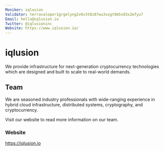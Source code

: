 ```yaml
---
Moniker: iqlusion
Validator: terravaloper1grgelyng2v6v3t8z87wu3sxgt9m5s03x2mfyu7
Email: hello@iqlusion.io
Twitter: @iqlusioninc
Website: https://www.iqlusion.io/
---
```


# iqlusion
We provide infrastructure for next-generation cryptocurrency technologies which are designed and built to scale to real-world demands.

## Team
We are seasoned industry professionals with wide-ranging experience in hybrid cloud infrastructure, distributed systems, cryptography, and cryptocurrency.

Visit our website to read more information on our team.

### Website

https://iqlusion.io


